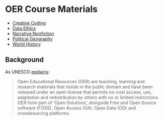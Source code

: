 # OER Course Materials
* [Creative Coding](https://coursematerials.github.io/creative-coding/)
* [Data Ethics](https://coursematerials.github.io/data-ethics/)
* [Narrative Nonfiction](https://coursematerials.github.io/narrative-nonfiction/)
* [Political Geography](https://coursematerials.github.io/political-geography)
* [World History](https://coursematerials.github.io/world-history)

## Background

As UNESCO [explains](https://en.unesco.org/themes/building-knowledge-societies/oer/recommendation):

> Open Educational Resources (OER) are teaching, learning and research materials that reside in the public domain and have been released under an open license that permits no-cost access, use, adaptation and redistribution by others with no or limited restrictions. OER form part of ‘Open Solutions’, alongside Free and Open Source software (FOSS), Open Access (OA), Open Data (OD) and crowdsourcing platforms.
